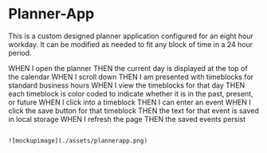 # Planner-App
This is a custom designed planner application configured for an eight hour workday. It can be modified as needed to fit any block of time in a 24 hour period. 

WHEN I open the planner
THEN the current day is displayed at the top of the calendar
WHEN I scroll down
THEN I am presented with timeblocks for standard business hours
WHEN I view the timeblocks for that day
THEN each timeblock is color coded to indicate whether it is in the past, present, or future
WHEN I click into a timeblock
THEN I can enter an event
WHEN I click the save button for that timeblock
THEN the text for that event is saved in local storage
WHEN I refresh the page
THEN the saved events persist
```

![mockupimage](./assets/plannerapp.png)

